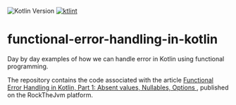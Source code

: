 ![Kotlin Version](https://img.shields.io/badge/Kotlin-1.9.0-blue?style=flat&logo=kotlin)
<a href="https://pinterest.github.io/ktlint/"><img src="https://img.shields.io/badge/code%20style-%E2%9D%A4-FF4081.svg" alt="ktlint"></a>

# functional-error-handling-in-kotlin
Day by day examples of how we can handle error in Kotlin using functional programming.

The repository contains the code associated with the article [Functional Error Handling in Kotlin, Part 1: Absent values, Nullables, Options ](https://github.com/rcardin/functional-error-handling-in-kotlin), published on the RockTheJvm platform.
